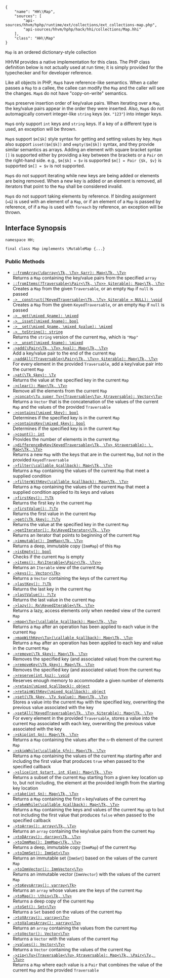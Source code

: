 ``` yamlmeta
{
    "name": "HH\\Map",
    "sources": [
        "api-sources/hhvm/hphp/runtime/ext/collections/ext_collections-map.php",
        "api-sources/hhvm/hphp/hack/hhi/collections/Map.hhi"
    ],
    "class": "HH\\Map"
}
```




` Map ` is an ordered dictionary-style collection




HHVM provides a native
implementation for this class. The PHP class definition below is not
actually used at run time; it is simply provided for the typechecker and for
developer reference.




Like all objects in PHP, ` Map `s have reference-like semantics. When a caller
passes a `` Map `` to a callee, the callee can modify the ``` Map ``` and the caller
will see the changes. ```` Map ````s do not have "copy-on-write" semantics.




` Map `s preserve insertion order of key/value pairs. When iterating over a
`` Map ``, the key/value pairs appear in the order they were inserted. Also,
``` Map ```s do not automagically convert integer-like ```` string ```` keys (ex. ````` "123" `````)
into integer keys.




` Map `s only support `` int `` keys and ``` string ``` keys. If a key of a different
type is used, an exception will be thrown.




` Map `s support `` $m[$k] `` style syntax for getting and setting values by key.
``` Map ```s also support ```` isset($m[$k]) ```` and ````` empty($m[$k]) ````` syntax, and they
provide similar semantics as arrays. Adding an element with square bracket
syntax `````` [] `````` is supported either by providing a key between the brackets or
a ``````` Pair ``````` on the right-hand side. e.g.,
```````` $m[$k] = $v ```````` is supported
````````` $m[] = Pair {$k, $v} ````````` is supported
`````````` $m[] = $v `````````` is not supported.




` Map `s do not support iterating while new keys are being added or elements
are being removed. When a new key is added or an element is removed, all
iterators that point to the `` Map `` shall be considered invalid.




` Map `s do not support taking elements by reference. If binding assignment
(`` =& ``) is used with an element of a ``` Map ```, or if an element of a ```` Map ```` is
passed by reference, of if a ````` Map ````` is used with `````` foreach `````` by reference, an
exception will be thrown.




## Interface Synopsis




``` Hack
namespace HH;

final class Map implements \MutableMap {...}
```




### Public Methods




+ [` ::fromArray(\darray<\Tk, \Tv> $arr): Map<\Tk, \Tv> `](</hack/reference/class/HH.Map/fromArray/>)\
  Returns a `` Map `` containing the key/value pairs from the specified ``` array ```
+ [` ::fromItems(?Traversable<\Pair<\Tk, \Tv>> $iterable): Map<\Tk, \Tv> `](</hack/reference/class/HH.Map/fromItems/>)\
  Creates a `` Map `` from the given ``` Traversable ```, or an empty ```` Map ```` if
  ````` null ````` is passed
+ [` ->__construct(?KeyedTraversable<\Tk, \Tv> $iterable = NULL): \void `](</hack/reference/class/HH.Map/__construct/>)\
  Creates a `` Map `` from the given ``` KeyedTraversable ```, or an empty ```` Map ```` if
  ````` null ````` is passed
+ [` ->__get(\mixed $name): \mixed `](</hack/reference/class/HH.Map/__get/>)
+ [` ->__isset(\mixed $name): bool `](</hack/reference/class/HH.Map/__isset/>)
+ [` ->__set(\mixed $name, \mixed $value): \mixed `](</hack/reference/class/HH.Map/__set/>)
+ [` ->__toString(): string `](</hack/reference/class/HH.Map/__toString/>)\
  Returns the `` string `` version of the current ``` Map ```, which is ```` "Map" ````
+ [` ->__unset(\mixed $name): \mixed `](</hack/reference/class/HH.Map/__unset/>)
+ [` ->add(\Pair<\Tk, \Tv> $val): Map<\Tk, \Tv> `](</hack/reference/class/HH.Map/add/>)\
  Add a key/value pair to the end of the current `` Map ``
+ [` ->addAll(?Traversable<\Pair<\Tk, \Tv>> $iterable): Map<\Tk, \Tv> `](</hack/reference/class/HH.Map/addAll/>)\
  For every element in the provided `` Traversable ``, add a key/value pair into
  the current ``` Map ```
+ [` ->at(\Tk $key): \Tv `](</hack/reference/class/HH.Map/at/>)\
  Returns the value at the specified key in the current `` Map ``
+ [` ->clear(): Map<\Tk, \Tv> `](</hack/reference/class/HH.Map/clear/>)\
  Remove all the elements from the current `` Map ``
+ [` ->concat<\Tu super Tv>(Traversable<\Tu> $traversable): Vector<\Tu> `](</hack/reference/class/HH.Map/concat/>)\
  Returns a `` Vector `` that is the concatenation of the values of the current
  ``` Map ``` and the values of the provided ```` Traversable ````
+ [` ->contains(\mixed $key): bool `](</hack/reference/class/HH.Map/contains/>)\
  Determines if the specified key is in the current `` Map ``
+ [` ->containsKey(\mixed $key): bool `](</hack/reference/class/HH.Map/containsKey/>)\
  Determines if the specified key is in the current `` Map ``
+ [` ->count(): int `](</hack/reference/class/HH.Map/count/>)\
  Provides the number of elements in the current `` Map ``
+ [` ->differenceByKey(KeyedTraversable<\Tk, \Tv> $traversable): \ Map<\Tk, \Tv> `](</hack/reference/class/HH.Map/differenceByKey/>)\
  Returns a new `` Map `` with the keys that are in the current ``` Map ```, but not
  in the provided ```` KeyedTraversable ````
+ [` ->filter(\callable $callback): Map<\Tk, \Tv> `](</hack/reference/class/HH.Map/filter/>)\
  Returns a `` Map `` containing the values of the current ``` Map ``` that meet
  a supplied condition
+ [` ->filterWithKey(\callable $callback): Map<\Tk, \Tv> `](</hack/reference/class/HH.Map/filterWithKey/>)\
  Returns a `` Map `` containing the values of the current ``` Map ``` that meet
  a supplied condition applied to its keys and values
+ [` ->firstKey(): ?\Tk `](</hack/reference/class/HH.Map/firstKey/>)\
  Returns the first key in the current `` Map ``
+ [` ->firstValue(): ?\Tv `](</hack/reference/class/HH.Map/firstValue/>)\
  Returns the first value in the current `` Map ``
+ [` ->get(\Tk $key): ?\Tv `](</hack/reference/class/HH.Map/get/>)\
  Returns the value at the specified key in the current `` Map ``
+ [` ->getIterator(): Rx\KeyedIterator<\Tk, \Tv> `](</hack/reference/class/HH.Map/getIterator/>)\
  Returns an iterator that points to beginning of the current `` Map ``
+ [` ->immutable(): ImmMap<\Tk, \Tv> `](</hack/reference/class/HH.Map/immutable/>)\
  Returns a deep, immutable copy (`` ImmMap ``) of this ``` Map ```
+ [` ->isEmpty(): bool `](</hack/reference/class/HH.Map/isEmpty/>)\
  Checks if the current `` Map `` is empty
+ [` ->items(): Rx\Iterable<\Pair<\Tk, \Tv>> `](</hack/reference/class/HH.Map/items/>)\
  Returns an `` Iterable `` view of the current ``` Map ```
+ [` ->keys(): Vector<\Tk> `](</hack/reference/class/HH.Map/keys/>)\
  Returns a `` Vector `` containing the keys of the current ``` Map ```
+ [` ->lastKey(): ?\Tk `](</hack/reference/class/HH.Map/lastKey/>)\
  Returns the last key in the current `` Map ``
+ [` ->lastValue(): ?\Tv `](</hack/reference/class/HH.Map/lastValue/>)\
  Returns the last value in the current `` Map ``
+ [` ->lazy(): Rx\KeyedIterable<\Tk, \Tv> `](</hack/reference/class/HH.Map/lazy/>)\
  Returns a lazy, access elements only when needed view of the current
  `` Map ``
+ [` ->map<\Tu>(\callable $callback): Map<\Tk, \Tu> `](</hack/reference/class/HH.Map/map/>)\
  Returns a `` Map `` after an operation has been applied to each value in the
  current ``` Map ```
+ [` ->mapWithKey<\Tu>(\callable $callback): Map<\Tk, \Tu> `](</hack/reference/class/HH.Map/mapWithKey/>)\
  Returns a `` Map `` after an operation has been applied to each key and
  value in the current ``` Map ```
+ [` ->remove(\Tk $key): Map<\Tk, \Tv> `](</hack/reference/class/HH.Map/remove/>)\
  Removes the specified key (and associated value) from the current `` Map ``
+ [` ->removeKey(\Tk $key): Map<\Tk, \Tv> `](</hack/reference/class/HH.Map/removeKey/>)\
  Removes the specified key (and associated value) from the current `` Map ``
+ [` ->reserve(int $sz): \void `](</hack/reference/class/HH.Map/reserve/>)\
  Reserves enough memory to accommodate a given number of elements
+ [` ->retain(\mixed $callback): object `](</hack/reference/class/HH.Map/retain/>)
+ [` ->retainWithKey(\mixed $callback): object `](</hack/reference/class/HH.Map/retainWithKey/>)
+ [` ->set(\Tk $key, \Tv $value): Map<\Tk, \Tv> `](</hack/reference/class/HH.Map/set/>)\
  Stores a value into the current `` Map `` with the specified key, overwriting
  the previous value associated with the key
+ [` ->setAll(?KeyedTraversable<\Tk, \Tv> $iterable): Map<\Tk, \Tv> `](</hack/reference/class/HH.Map/setAll/>)\
  For every element in the provided `` Traversable ``, stores a value into the
  current ``` Map ``` associated with each key, overwriting the previous value
  associated with the key
+ [` ->skip(int $n): Map<\Tk, \Tv> `](</hack/reference/class/HH.Map/skip/>)\
  Returns a `` Map `` containing the values after the ``` n ```-th element of the
  current ```` Map ````
+ [` ->skipWhile(\callable $fn): Map<\Tk, \Tv> `](</hack/reference/class/HH.Map/skipWhile/>)\
  Returns a `` Map `` containing the values of the current ``` Map ``` starting after
  and including the first value that produces ```` true ```` when passed to the
  specified callback
+ [` ->slice(int $start, int $len): Map<\Tk, \Tv> `](</hack/reference/class/HH.Map/slice/>)\
  Returns a subset of the current `` Map `` starting from a given key location
  up to, but not including, the element at the provided length from the
  starting key location
+ [` ->take(int $n): Map<\Tk, \Tv> `](</hack/reference/class/HH.Map/take/>)\
  Returns a `` Map `` containing the first ``` n ``` key/values of the current ```` Map ````
+ [` ->takeWhile(\callable $callback): Map<\Tk, \Tv> `](</hack/reference/class/HH.Map/takeWhile/>)\
  Returns a `` Map `` containing the keys and values of the current ``` Map ``` up to
  but not including the first value that produces ```` false ```` when passed to the
  specified callback
+ [` ->toArray(): array<\Tk, \Tv> `](</hack/reference/class/HH.Map/toArray/>)\
  Returns an `` array `` containing the key/value pairs from the current ``` Map ```
+ [` ->toDArray(): darray<\Tk, \Tv> `](</hack/reference/class/HH.Map/toDArray/>)
+ [` ->toImmMap(): ImmMap<\Tk, \Tv> `](</hack/reference/class/HH.Map/toImmMap/>)\
  Returns a deep, immutable copy (`` ImmMap ``) of the current ``` Map ```
+ [` ->toImmSet(): ImmSet<\Tv> `](</hack/reference/class/HH.Map/toImmSet/>)\
  Returns an immutable set (`` ImmSet ``) based on the values of the current
  ``` Map ```
+ [` ->toImmVector(): ImmVector<\Tv> `](</hack/reference/class/HH.Map/toImmVector/>)\
  Returns an immutable vector (`` ImmVector ``) with the values of the current
  ``` Map ```
+ [` ->toKeysArray(): varray<\Tk> `](</hack/reference/class/HH.Map/toKeysArray/>)\
  Returns an `` array `` whose values are the keys of the current ``` Map ```
+ [` ->toMap(): \this<\Tk, \Tv> `](</hack/reference/class/HH.Map/toMap/>)\
  Returns a deep copy of the current `` Map ``
+ [` ->toSet(): Set<\Tv> `](</hack/reference/class/HH.Map/toSet/>)\
  Returns a `` Set `` based on the values of the current ``` Map ```
+ [` ->toVArray(): varray<\Tv> `](</hack/reference/class/HH.Map/toVArray/>)
+ [` ->toValuesArray(): varray<\Tv> `](</hack/reference/class/HH.Map/toValuesArray/>)\
  Returns an `` array `` containing the values from the current ``` Map ```
+ [` ->toVector(): Vector<\Tv> `](</hack/reference/class/HH.Map/toVector/>)\
  Returns a `` Vector `` with the values of the current ``` Map ```
+ [` ->values(): Vector<\Tv> `](</hack/reference/class/HH.Map/values/>)\
  Returns a `` Vector `` containing the values of the current ``` Map ```
+ [` ->zip<\Tu>(Traversable<\Tu> $traversable): Map<\Tk, \Pair<\Tv, \Tu>> `](</hack/reference/class/HH.Map/zip/>)\
  Returns a `` Map `` where each value is a ``` Pair ``` that combines the value
  of the current ```` Map ```` and the provided ````` Traversable `````
<!-- HHAPIDOC -->
